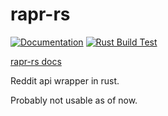 # rapr-rs

[![Documentation](https://github.com/uttarayan21/rapr-rs/actions/workflows/docs.yaml/badge.svg)](https://uttarayan21.github.io/rapr-rs)
[![Rust Build Test](https://github.com/uttarayan21/rapr-rs/actions/workflows/rust.yaml/badge.svg)](https://github.com/uttarayan21/rapr-rs/actions/workflows/rust.yaml)

[rapr-rs docs](https://uttarayan21.github.io/rapr-rs)

Reddit api wrapper in rust.

Probably not usable as of now.

